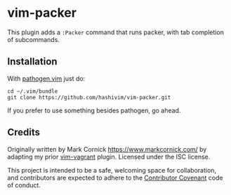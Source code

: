 # vim-packer

This plugin adds a `:Packer` command that runs packer, with tab
completion of subcommands.

## Installation

With [pathogen.vim](https://github.com/tpope/vim-pathogen) just do:

    cd ~/.vim/bundle
    git clone https://github.com/hashivim/vim-packer.git

If you prefer to use something besides pathogen, go ahead.

## Credits

Originally written by Mark Cornick <https://www.markcornick.com/> by adapting my
prior [vim-vagrant](https://github.com/hashivim/vagrant) plugin. Licensed under
the ISC license.

This project is intended to be a safe, welcoming space for collaboration, and
contributors are expected to adhere to the [Contributor
Covenant](http://contributor-covenant.org) code of conduct.
